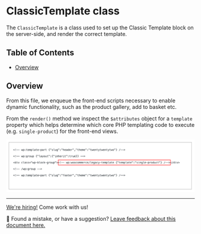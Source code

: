 # ClassicTemplate class <!-- omit in toc -->

The `ClassicTemplate` is a class used to set up the Classic Template block on the server-side, and render the correct template.

## Table of Contents <!-- omit in toc -->

- [Overview](#overview)

## Overview

From this file, we enqueue the front-end scripts necessary to enable dynamic functionality, such as the product gallery, add to basket etc.

From the `render()` method we inspect the `$attributes` object for a `template` property which helps determine which core PHP templating code to execute (e.g. `single-product`) for the front-end views.

![Classic Block Template Attribute](./assets/classic-template-attributes.png)

<!-- FEEDBACK -->

---

[We're hiring!](https://woocommerce.com/careers/) Come work with us!

🐞 Found a mistake, or have a suggestion? [Leave feedback about this document here.](https://github.com/woocommerce/woocommerce-gutenberg-products-block/issues/new?assignees=&labels=type%3A+documentation&template=--doc-feedback.md&title=Feedback%20on%20./docs/templates/classic-template.md)

<!-- /FEEDBACK -->
